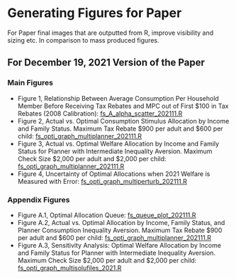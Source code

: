 # Generating Figures for Paper

For Paper final images that are outputted from R, improve visibility and sizing etc.
In comparison to mass produced figures.

## For December 19, 2021 Version of the Paper

### Main Figures

- Figure 1, Relationship Between Average Consumption Per Household Member Before Receiving Tax Rebates and MPC out of First $100 in Tax Rebates (2008 Calibration): [fs_A_alpha_scatter_202111.R](https://github.com/FanWangEcon/PrjOptiSNW/tree/master/AllocateR/alloc_discrete_paper_graphs/fs_A_alpha_scatter_202111.R)
- Figure 2, Actual vs. Optimal Consumption Stimulus Allocation by Income and Family Status. Maximum Tax Rebate $900 per adult and $600 per child: [fs_opti_graph_multiplanner_202111.R](https://github.com/FanWangEcon/PrjOptiSNW/tree/master/AllocateR/alloc_discrete_paper_graphs/fs_opti_graph_multiplanner_202111.R)
- Figure 3, Actual vs. Optimal Welfare Allocation by Income and Family Status for Planner with Intermediate Inequality Aversion. Maximum Check Size $2,000 per adult and $2,000 per child: [fs_opti_graph_multiplanner_202111.R](https://github.com/FanWangEcon/PrjOptiSNW/tree/master/AllocateR/alloc_discrete_paper_graphs/fs_opti_graph_multiplanner_202111.R)
- Figure 4, Uncertainty of Optimal Allocations when 2021 Welfare is Measured with Error: [fs_opti_graph_multiperturb_202111.R](https://github.com/FanWangEcon/PrjOptiSNW/tree/master/AllocateR/alloc_discrete_paper_graphs/fs_opti_graph_multiperturb_202111.R)

### Appendix Figures

- Figure A.1, Optimal Allocation Queue: [fs_queue_plot_202111.R](https://github.com/FanWangEcon/PrjOptiSNW/tree/master/AllocateR/alloc_discrete_paper_graphs/fs_queue_plot_202111.R)
- Figure A.2, Actual vs. Optimal Allocation by Income, Family Status, and Planner Consumption Inequality Aversion. Maximum Tax Rebate $900 per adult and $600 per child: [fs_opti_graph_multiplanner_202111.R](https://github.com/FanWangEcon/PrjOptiSNW/tree/master/AllocateR/alloc_discrete_paper_graphs/fs_opti_graph_multiplanner_202111.R)
- Figure A.3, Sensitivity Analysis: Optimal Welfare Allocation by Income and Family Status for Planner with Intermediate Inequality Aversion. Maximum Check Size $2,000 per adult and $2,000 per child: [fs_opti_graph_multisolufiles_2021.R](https://github.com/FanWangEcon/PrjOptiSNW/tree/master/AllocateR/alloc_discrete_paper_graphs/fs_opti_graph_multisolufiles_2021.R)
